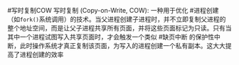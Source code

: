 #写时复制COW 
写时复制 (Copy-on-Write, COW): 一种用于优化 #进程创建 （如`fork()`系统调用）的技术。当父进程创建子进程时，并不立即复制父进程的整个地址空间，而是让父子进程共享所有页面，并将这些页面标记为只读。只有当其中一个进程试图写入共享页面时，才会触发一个类似 #缺页中断 的保护性中断，此时操作系统才真正复制该页面，为写入的进程创建一个私有副本。这大大提高了进程创建的效率